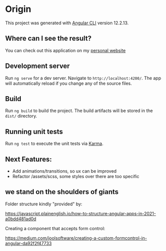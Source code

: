 # Origin

This project was generated with [Angular CLI](https://github.com/angular/angular-cli) version 12.2.13.

## Where can I see the result?

You can check out this application on my [personal website](https://alexandressh.com/origin/)

## Development server

Run `ng serve` for a dev server. Navigate to `http://localhost:4200/`. The app will automatically reload if you change any of the source files.

## Build

Run `ng build` to build the project. The build artifacts will be stored in the `dist/` directory.

## Running unit tests

Run `ng test` to execute the unit tests via [Karma](https://karma-runner.github.io).

## Next Features:

- Add animations/transitions, so ux can be improved
- Refactor /assets/scss, some styles over there are too specific

## we stand on the shoulders of giants

Folder structure kindly "provided" by:

https://javascript.plainenglish.io/how-to-structure-angular-apps-in-2021-a0bdd481ad0d

Creating a component that accepts form control:

https://medium.com/joolsoftware/creating-a-custom-formcontrol-in-angular-da92f2f47733

